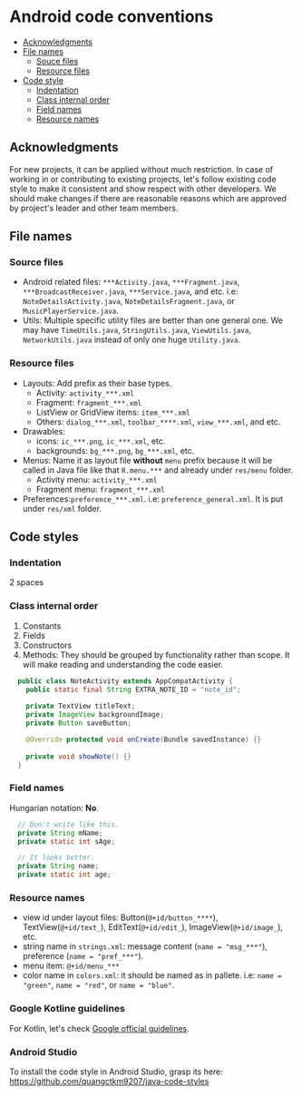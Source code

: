 # Android code conventions
* [Acknowledgments](#acknowledgments)
* [File names](#file-names)
  * [Souce files](#source-files)
  * [Resource files](#resource-files)
* [Code style](#code-styles)
  * [Indentation](#indentation)
  * [Class internal order](#class-internal-order)
  * [Field names](#field-names)
  * [Resource names](#resource-names)

## Acknowledgments
For new projects, it can be applied without much restriction.
In case of working in or contributing to existing projects, let's follow existing code style to make it consistent and show respect with other developers. We should make changes if there are reasonable reasons which are approved by project's leader and other team members.

## File names

### Source files
- Android related files: `***Activity.java`, `***Fragment.java`, `***BroadcastReceiver.java`, `***Service.java`, and etc. i.e: `NoteDetailsActivity.java`, `NoteDetailsFragment.java`, or `MusicPlayerService.java`.
- Utils: Multiple specific utility files are better than one general one. We may have `TimeUtils.java`, `StringUtils.java`, `ViewUtils.java`, `NetworkUtils.java` instead of only one huge `Utility.java`.

### Resource files
- Layouts: Add prefix as their base types. 
  - Activity: `activity_***.xml`
  - Fragment: `fragment_***.xml`
  - ListView or GridView items: `item_***.xml`
  - Others: `dialog_***.xml`, `toolbar_****.xml`, `view_***.xml`, and etc.
- Drawables:
  - icons: `ic_***.png`, `ic_***.xml`, etc.
  - backgrounds: `bg_***.png`, `bg_***.xml`, etc.
- Menus: Name it as layout file **without** `menu` prefix because it will be called in Java file like that `R.menu.***` and already under `res/menu` folder.
  - Activity menu: `activity_***.xml`
  - Fragment menu: `fragment_***.xml`
- Preferences:`preference_***.xml`. i.e: `preference_general.xml`. It is put under `res/xml` folder.

## Code styles

### Indentation
2 spaces

### Class internal order
  1. Constants
  2. Fields
  3. Constructors
  3. Methods: They should be grouped by functionality rather than scope. It will make reading and understanding the code easier.
```java
  public class NoteActivity extends AppCompatActivity {
    public static final String EXTRA_NOTE_ID = "note_id";
    
    private TextView titleText;
    private ImageView backgroundImage;
    private Button saveButton;

    @Override protected void onCreate(Bundle savedInstance) {}
        
    private void showNote() {}
  }
```

### Field names
Hungarian notation: **No**.
```java
  // Don't write like this.
  private String mName;
  private static int sAge;

  // It looks better.
  private String name;
  private static int age;
```

### Resource names
  - view id under layout files: Button(`@+id/button_****`), TextView(`@+id/text_`), EditText(`@+id/edit_`), ImageView(`@+id/image_`), etc.
  - string name in `strings.xml`: message content (`name = "msg_***"`), preference (`name = "pref_***"`).
  - menu item: `@+id/menu_***`
  - color name in `colors.xml`: it should be named as in pallete. i.e: `name = "green"`, `name = "red"`, or `name = "blue"`.
### Google Kotline guidelines
For Kotlin, let's check [Google official guidelines](https://android.github.io/kotlin-guides/style.html).

### Android Studio
To install the code style in Android Studio, grasp its here: https://github.com/quangctkm9207/java-code-styles
